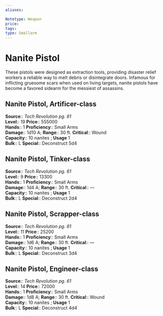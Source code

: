 ```yaml
---
aliases: 

Notetype: Weapon
price: 
tags: 
type: Smallarm
---
```


# Nanite Pistol

These pistols were designed as extraction tools, providing disaster relief workers a reliable way to melt debris or disintegrate doors. Infamous for inflicting gruesome scars when used on living targets, nanite pistols have become a favored sidearm for the messiest of assassins.  

## Nanite Pistol, Artificer-class

**Source**:: _Tech Revolution pg. 61_  
**Level**:: 19
**Price**:: 555000  
**Hands**:: 1
**Proficiency**:: Small Arms  
**Damage**:: 1d10 A; 
**Range**:: 30 ft.
**Critical**:: Wound  
**Capacity**:: 10 nanites ; **Usage** 1  
**Bulk**:: L
**Special**:: Deconstruct 5d4

## Nanite Pistol, Tinker-class

**Source**:: _Tech Revolution pg. 61_  
**Level**:: 9
**Price**:: 13300  
**Hands**:: 1
**Proficiency**:: Small Arms  
**Damage**:: 1d4 A; 
**Range**:: 30 ft.
**Critical**:: —  
**Capacity**:: 10 nanites ; **Usage** 1  
**Bulk**:: L
**Special**:: Deconstruct 2d4

## Nanite Pistol, Scrapper-class

**Source**:: _Tech Revolution pg. 61_  
**Level**:: 11
**Price**:: 25200  
**Hands**:: 1
**Proficiency**:: Small Arms  
**Damage**:: 1d6 A; 
**Range**:: 30 ft.
**Critical**:: —  
**Capacity**:: 10 nanites ; **Usage** 1  
**Bulk**:: L
**Special**:: Deconstruct 3d4

## Nanite Pistol, Engineer-class

**Source**:: _Tech Revolution pg. 61_  
**Level**:: 14
**Price**:: 72000  
**Hands**:: 1
**Proficiency**:: Small Arms  
**Damage**:: 1d8 A; 
**Range**:: 30 ft.
**Critical**:: Wound  
**Capacity**:: 10 nanites ; **Usage** 1  
**Bulk**:: L
**Special**:: Deconstruct 4d4
